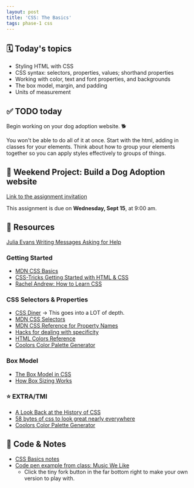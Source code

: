 ```yaml
---
layout: post
title: 'CSS: The Basics'
tags: phase-1 css
---
```


## 🗓️ Today's topics

- Styling HTML with CSS
- CSS syntax: selectors, properties, values; shorthand properties
- Working with color, text and font properties, and backgrounds
- The box model, margin, and padding
- Units of measurement

## ✅ TODO today

Begin working on your dog adoption website. 🐕

You won't be able to do all of it at once. Start with the html, adding in classes for your elements. Think about how to group your elements together so you can apply styles effectively to groups of things.

## 🎯 Weekend Project: Build a Dog Adoption website

[Link to the assignment invitation](https://classroom.github.com/a/MkgsQwy5)

This assignment is due on **Wednesday, Sept 15**, at 9:00 am.

## 🔖 Resources

[Julia Evans Writing Messages Asking for Help](assets/img/julia-evans-message-help.jpg)

### Getting Started

- [MDN CSS Basics](https://developer.mozilla.org/en-US/docs/Learn/Getting_started_with_the_web/CSS_basics)
- [CSS-Tricks Getting Started with HTML & CSS](https://css-tricks.com/guides/beginner/)
- [Rachel Andrew: How to Learn CSS](https://www.smashingmagazine.com/2019/01/how-to-learn-css/)

### CSS Selectors & Properties

- [CSS Diner](https://flukeout.github.io/) -> This goes into a LOT of depth.
- [MDN CSS Selectors](https://developer.mozilla.org/en-US/docs/Web/CSS/CSS_Selectors)
- [MDN CSS Reference for Property Names](https://developer.mozilla.org/en-US/docs/Web/CSS/Reference)
- [Hacks for dealing with specificity](https://csswizardry.com/2014/07/hacks-for-dealing-with-specificity/)
- [HTML Colors Reference](https://htmlcolorcodes.com/)
- [Coolors Color Palette Generator](https://coolors.co/)

### Box Model

- [The Box Model in CSS](https://adamschwartz.co/magic-of-css/chapters/1-the-box/)
- [How Box Sizing Works](https://piccalil.li/tutorial/how-css-box-sizing-works/)

### ⭐️ EXTRA/TMI

- [A Look Back at the History of CSS](https://css-tricks.com/look-back-history-css/)
- [58 bytes of css to look great nearly everywhere](https://jrl.ninja/etc/1/)
- [Coolors Color Palette Generator](https://coolors.co/)

## 🦉 Code & Notes

- [CSS Basics notes](https://github.com/Momentum-Team-15/notes/blob/main/css-basics.md)
- [Code pen example from class: Music We Like](https://codepen.io/rlconley/pen/MWGeNbO)
  - Click the tiny fork button in the far bottom right to make your own version to play with.
